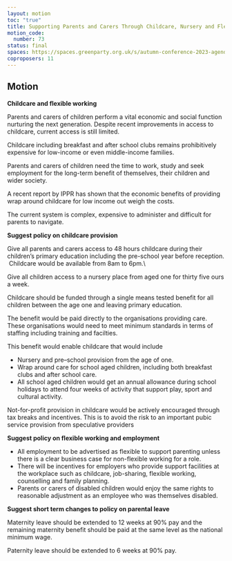 ```yaml
---
layout: motion
toc: "true"
title: Supporting Parents and Carers Through Childcare, Nursery and Flexible Working
motion_code:
  number: 73
status: final
spaces: https://spaces.greenparty.org.uk/s/autumn-conference-2023-agenda-forum/post/post/view?id=11037
coproposers: 11
---
```

## M﻿otion

**Childcare and flexible working**

Parents and carers of children perform a vital economic and social function nurturing the next generation. Despite recent improvements in access to childcare, current access is still limited.

Childcare including breakfast and after school clubs remains prohibitively expensive for low-income or even middle-income families.

Parents and carers of children need the time to work, study and seek employment for the long-term benefit of themselves, their children and wider society.

A recent report by IPPR has shown that the economic benefits of providing wrap around childcare for low income out weigh the costs.

The current system is complex, expensive to administer and difficult for parents to navigate.

**Suggest policy on childcare provision**

Give all parents and carers access to 48 hours childcare during their children’s primary education including the pre-school year before reception.  Childcare would be available from 8am to 6pm.\

Give all children access to a nursery place from aged one for thirty five ours a week.

Childcare should be funded through a single means tested benefit for all children between the age one and leaving primary education.

The benefit would be paid directly to the organisations providing care. These organisations would need to meet minimum standards in terms of staffing including training and facilties.

This benefit would enable childcare that would include

* Nursery and pre–school provision from the age of one.
* Wrap around care for school aged children, including both breakfast clubs and after school care.
* All school aged children would get an annual allowance during school holidays to attend four weeks of activity that support play, sport and cultural activity.

Not-for-profit provision in childcare would be actively encouraged through tax breaks and incentives. This is to avoid the risk to an important pubic service provision from speculative providers

**Suggest policy on flexible working and employment**

* All employment to be advertised as flexible to support parenting unless there is a clear business case for non-flexible working for a role.
* There will be incentives for employers who provide support facilities at the workplace such as childcare, job-sharing, flexible working, counselling and family planning.
* Parents or carers of disabled children would enjoy the same rights to reasonable adjustment as an employee who was themselves disabled.

**Suggest short term changes to policy on parental leave**

Maternity leave should be extended to 12 weeks at 90% pay and the remaining maternity benefit should be paid at the same level as the national minimum wage.

Paternity leave should be extended to 6 weeks at 90% pay.